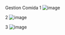 Gestion Comida
1
![image](https://github.com/user-attachments/assets/2ba0197b-ac20-4228-a87c-50145b5e289c)

2
![image](https://github.com/user-attachments/assets/a5ed2d90-ea45-49c5-9a15-e28aeb978440)

3
![image](https://github.com/user-attachments/assets/e9b78fcb-f373-4834-81e6-f799808bb4e6)

